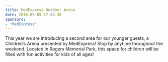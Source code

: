 ```yaml
---
title: MedExpress Outdoor Arena
date: 2016-05-05 17:42:30
sponsors:
- "MedExpress"
---
```

This year we are introducing a second area for our younger guests, a Children’s Arena presented by MedExpress! Stop by anytime throughout the weekend. Located in Rogers Memorial Park, this space for children will be filled with fun activities for kids of all ages!
